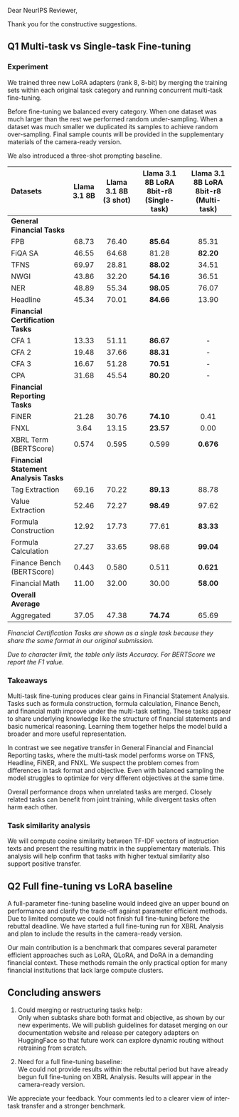Dear NeurIPS Reviewer,

Thank you for the constructive suggestions.

## Q1 Multi-task vs Single-task Fine-tuning

### Experiment

We trained three new LoRA adapters (rank 8, 8-bit) by merging the training sets within each original task category and
running concurrent multi-task fine-tuning.

Before fine-tuning we balanced every category. When one dataset was much larger than the rest we performed random
under-sampling. When a dataset was much smaller we duplicated its samples to achieve random over-sampling. Final sample
counts will be provided in the supplementary materials of the camera-ready version.

We also introduced a three-shot prompting baseline.

| **Datasets**                           | Llama 3.1 8B | **Llama 3.1 8B (3 shot)** | Llama 3.1 8B LoRA 8bit-r8 (Single-task) | **Llama 3.1 8B LoRA 8bit-r8 (Multi-task)** |
|:---------------------------------------|:------------:|:-------------------------:|:---------------------------------------:|:------------------------------------------:|
| **General Financial Tasks**            |              |                           |                                         |                                            |
| FPB                                    |    68.73     |           76.40           |                **85.64**                |                   85.31                    |
| FiQA SA                                |    46.55     |           64.68           |                  81.28                  |                 **82.20**                  |
| TFNS                                   |    69.97     |           28.81           |                **88.02**                |                   34.51                    |
| NWGI                                   |    43.86     |           32.20           |                **54.16**                |                   36.51                    |
| NER                                    |    48.89     |           55.34           |                **98.05**                |                   76.07                    |
| Headline                               |    45.34     |           70.01           |                **84.66**                |                   13.90                    |
| **Financial Certification Tasks**      |              |                           |                                         |                                            |
| CFA 1                                  |    13.33     |           51.11           |                **86.67**                |                     -                      |
| CFA 2                                  |    19.48     |           37.66           |                **88.31**                |                     -                      |
| CFA 3                                  |    16.67     |           51.28           |                **70.51**                |                     -                      |
| CPA                                    |    31.68     |           45.54           |                **80.20**                |                     -                      |
| **Financial Reporting Tasks**          |              |                           |                                         |                                            |
| FiNER                                  |    21.28     |           30.76           |                **74.10**                |                    0.41                    |
| FNXL                                   |     3.64     |           13.15           |                **23.57**                |                    0.00                    |
| XBRL Term (BERTScore)                  |    0.574     |           0.595           |                  0.599                  |                 **0.676**                  |
| **Financial Statement Analysis Tasks** |              |                           |                                         |                                            |
| Tag Extraction                         |    69.16     |           70.22           |                **89.13**                |                   88.78                    |
| Value Extraction                       |    52.46     |           72.27           |                **98.49**                |                   97.62                    |
| Formula Construction                   |    12.92     |           17.73           |                  77.61                  |                 **83.33**                  |
| Formula Calculation                    |    27.27     |           33.65           |                  98.68                  |                 **99.04**                  |
| Finance Bench (BERTScore)              |    0.443     |           0.580           |                  0.511                  |                 **0.621**                  |
| Financial Math                         |    11.00     |           32.00           |                  30.00                  |                 **58.00**                  |
| **Overall Average**                    |              |                           |                                         |                                            |
| Aggregated                             |    37.05     |           47.38           |                **74.74**                |                   65.69                    |

_Financial Certification Tasks are shown as a single task because they share the same format in our original
submission._

*Due to character limit, the table only lists Accuracy. For BERTScore we report the F1 value.*

### Takeaways

Multi-task fine-tuning produces clear gains in Financial Statement Analysis. Tasks such as formula construction, formula
calculation, Finance Bench, and financial math improve under the multi-task setting. These tasks appear to share
underlying knowledge like the structure of financial statements and basic numerical reasoning. Learning them together
helps the model build a broader and more useful representation.

In contrast we see negative transfer in General Financial and Financial Reporting tasks, where the multi-task model
performs worse on TFNS, Headline, FiNER, and FNXL. We suspect the problem comes from differences in task format and
objective. Even with balanced sampling the model struggles to optimize for very different objectives at the same time.

Overall performance drops when unrelated tasks are merged. Closely related tasks can benefit from joint training, while
divergent tasks often harm each other.

### Task similarity analysis

We will compute cosine similarity between TF-IDF vectors of instruction texts and present the resulting matrix in the
supplementary materials. This analysis will help confirm that tasks with higher textual similarity also support positive
transfer.

## Q2 Full fine-tuning vs LoRA baseline

A full-parameter fine-tuning baseline would indeed give an upper bound on performance and clarify the trade-off against
parameter efficient methods. Due to limited compute we could not finish full fine-tuning before the rebuttal deadline.
We have started a full fine-tuning run for XBRL Analysis and plan to include the results in the camera-ready version.

Our main contribution is a benchmark that compares several parameter efficient approaches such as LoRA, QLoRA, and DoRA
in a demanding financial context. These methods remain the only practical option for many financial institutions that
lack large compute clusters.

## Concluding answers

1. Could merging or restructuring tasks help:  
   Only when subtasks share both format and objective, as shown by our new experiments. We will publish guidelines for
   dataset merging on our documentation website and release per category adapters on HuggingFace so that future work can
   explore dynamic routing without retraining from scratch.

2. Need for a full fine-tuning baseline:   
   We could not provide results within the rebuttal period but have already begun full fine-tuning on XBRL Analysis.
   Results will appear in the camera-ready version.

We appreciate your feedback. Your comments led to a clearer view of inter-task transfer and a stronger benchmark.